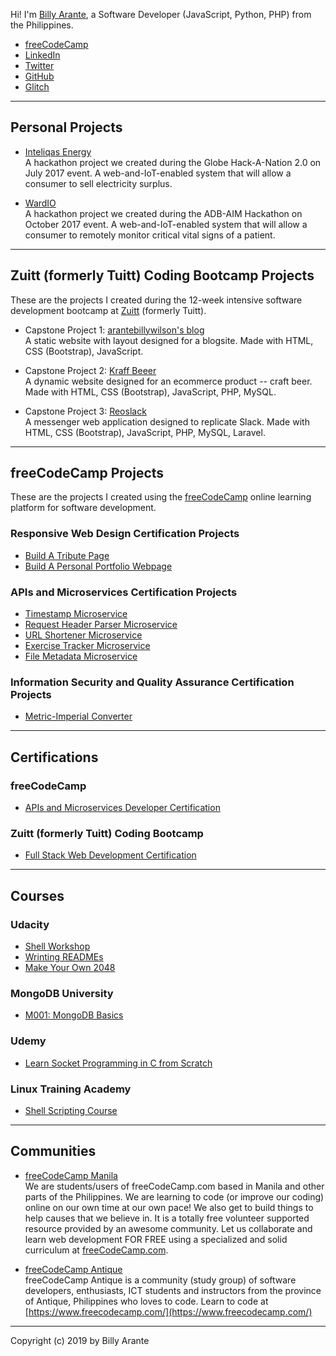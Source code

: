 Hi! I'm [Billy Arante](https://arantebw.github.io/build-a-personal-portfolio-webpage/), a Software Developer (JavaScript, Python, PHP) from the Philippines.

- [freeCodeCamp](https://www.freecodecamp.org/arantebw)
- [LinkedIn](https://www.linkedin.com/in/billyarante/)
- [Twitter](https://twitter.com/arantebw)
- [GitHub](https://github.com/arantebw)
- [Glitch](https://glitch.com/@arantebw)

---

## Personal Projects

- [Inteliqas Energy](#)  
  A hackathon project we created during the Globe Hack-A-Nation 2.0 on July 2017 event. A web-and-IoT-enabled system that will allow a consumer to sell electricity surplus.

- [WardIO](#)  
  A hackathon project we created during the ADB-AIM Hackathon on October 2017 event. A web-and-IoT-enabled system that will allow a consumer to remotely monitor critical vital signs of a patient.

---

## Zuitt (formerly Tuitt) Coding Bootcamp Projects
  These are the projects I created during the 12-week intensive software development bootcamp at [Zuitt](https://zuitt.co/) (formerly Tuitt).

- Capstone Project 1: [arantebillywilson's blog](#)  
  A static website with layout designed for a blogsite. Made with HTML, CSS (Bootstrap), JavaScript.

- Capstone Project 2: [Kraff Beeer](#)  
  A dynamic website designed for an ecommerce product -- craft beer. Made with HTML, CSS (Bootstrap), JavaScript, PHP, MySQL.

- Capstone Project 3: [Reoslack](#)  
  A messenger web application designed to replicate Slack. Made with HTML, CSS (Bootstrap), JavaScript, PHP, MySQL, Laravel.

---

## freeCodeCamp Projects
  These are the projects I created using the [freeCodeCamp](https://www.freecodecamp.org/) online learning platform for software development.

### Responsive Web Design Certification Projects

- [Build A Tribute Page](https://arantebw.github.io/build-a-tribute-page/)
- [Build A Personal Portfolio Webpage](https://arantebw.github.io/build-a-personal-portfolio-webpage/)

### APIs and Microservices Certification Projects

- [Timestamp Microservice](https://abw-timestamp-microservice.herokuapp.com/)
- [Request Header Parser Microservice](https://abw-request-header-parser.herokuapp.com/)
- [URL Shortener Microservice](https://abw-url-shortener-microservice.herokuapp.com/)
- [Exercise Tracker Microservice](https://abw-exercise-tracker.herokuapp.com/)
- [File Metadata Microservice](https://abw-file-metadata-microservice.herokuapp.com/)

### Information Security and Quality Assurance Certification Projects

- [Metric-Imperial Converter](https://abw-metric-imperial-converter.herokuapp.com/)

---

## Certifications

### freeCodeCamp

- [APIs and Microservices Developer Certification](https://www.freecodecamp.org/certification/arantebw/apis-and-microservices)

### Zuitt (formerly Tuitt) Coding Bootcamp

- [Full Stack Web Development Certification](#)

---

## Courses

### Udacity

- [Shell Workshop](https://www.udacity.com/course/shell-workshop--ud206)
- [Wrinting READMEs](https://www.udacity.com/course/writing-readmes--ud777)
- [Make Your Own 2048](#)

### MongoDB University

- [M001: MongoDB Basics](http://university.mongodb.com/course_completion/7e34ad85-bee8-4e82-aaca-d0769f054ab8)

### Udemy

- [Learn Socket Programming in C from Scratch](https://www.udemy.com/certificate/UC-91C374JE/)

### Linux Training Academy

- [Shell Scripting Course](https://courses.linuxtrainingacademy.com/course/shell-scripting-discover-how-to-automate-command-line-tasks/)

---

## Communities

- [freeCodeCamp Manila](https://www.facebook.com/groups/free.code.camp.manila/)  
  We are students/users of freeCodeCamp.com based in Manila and other parts of the Philippines. We are learning to code (or improve our coding) online on our own time at our own pace! We also get to build things to help causes that we believe in. It is a totally free volunteer supported resource provided by an awesome community. Let us collaborate and learn web development FOR FREE using a specialized and solid curriculum at [freeCodeCamp.com](https://www.freecodecamp.com/).

- [freeCodeCamp Antique](https://www.facebook.com/groups/free.code.camp.antique/)  
  freeCodeCamp Antique is a community (study group) of software developers, enthusiasts, ICT students and instructors from the province of Antique, Philippines who loves to code. Learn to code at [https://www.freecodecamp.com/](https://www.freecodecamp.com/)

---

Copyright (c) 2019 by Billy Arante
